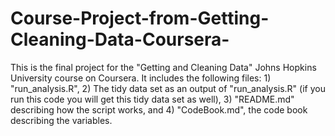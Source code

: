# Course-Project-from-Getting-Cleaning-Data-Coursera-
This is the final project for the "Getting and Cleaning Data" Johns Hopkins University course on Coursera. It includes the following files: 1) "run_analysis.R", 2) The tidy data set as an output of "run_analysis.R" (if you run this code you will get this tidy data set as well), 3) "README.md" describing how the script works, and 4) "CodeBook.md", the code book describing the variables.
